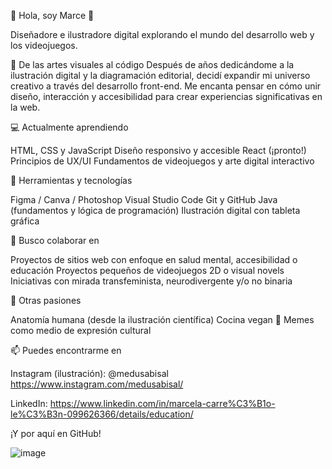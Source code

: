 🖖 Hola, soy Marce 👾

Diseñadore e ilustradore digital explorando el mundo del desarrollo web y los videojuegos.

🎨 De las artes visuales al código
Después de años dedicándome a la ilustración digital y la diagramación editorial, decidí expandir mi universo creativo a través del desarrollo front-end. Me encanta pensar en cómo unir diseño, interacción y accesibilidad para crear experiencias significativas en la web.

💻 Actualmente aprendiendo

HTML, CSS y JavaScript
Diseño responsivo y accesible
React (¡pronto!)
Principios de UX/UI
Fundamentos de videojuegos y arte digital interactivo

🔧 Herramientas y tecnologías

Figma / Canva / Photoshop
Visual Studio Code
Git y GitHub
Java (fundamentos y lógica de programación)
Ilustración digital con tableta gráfica

🌱 Busco colaborar en

Proyectos de sitios web con enfoque en salud mental, accesibilidad o educación
Proyectos pequeños de videojuegos 2D o visual novels
Iniciativas con mirada transfeminista, neurodivergente y/o no binaria

🧠 Otras pasiones

Anatomía humana (desde la ilustración científica)
Cocina vegan 🌱
Memes como medio de expresión cultural

📫 Puedes encontrarme en

Instagram (ilustración): @medusabisal https://www.instagram.com/medusabisal/

LinkedIn: https://www.linkedin.com/in/marcela-carre%C3%B1o-le%C3%B3n-099626366/details/education/

¡Y por aquí en GitHub!

![image](https://github.com/user-attachments/assets/9997d10e-1821-43fa-a03b-4166885a2a65)

